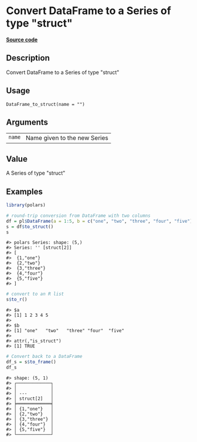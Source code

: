 

# Convert DataFrame to a Series of type "struct"

[**Source code**](https://github.com/pola-rs/r-polars/tree/main/R/dataframe__frame.R#L987)

## Description

Convert DataFrame to a Series of type "struct"

## Usage

<pre><code class='language-R'>DataFrame_to_struct(name = "")
</code></pre>

## Arguments

<table>
<tr>
<td style="white-space: nowrap; font-family: monospace; vertical-align: top">
<code id="DataFrame_to_struct_:_name">name</code>
</td>
<td>
Name given to the new Series
</td>
</tr>
</table>

## Value

A Series of type "struct"

## Examples

``` r
library(polars)

# round-trip conversion from DataFrame with two columns
df = pl$DataFrame(a = 1:5, b = c("one", "two", "three", "four", "five"))
s = df$to_struct()
s
```

    #> polars Series: shape: (5,)
    #> Series: '' [struct[2]]
    #> [
    #>  {1,"one"}
    #>  {2,"two"}
    #>  {3,"three"}
    #>  {4,"four"}
    #>  {5,"five"}
    #> ]

``` r
# convert to an R list
s$to_r()
```

    #> $a
    #> [1] 1 2 3 4 5
    #> 
    #> $b
    #> [1] "one"   "two"   "three" "four"  "five" 
    #> 
    #> attr(,"is_struct")
    #> [1] TRUE

``` r
# Convert back to a DataFrame
df_s = s$to_frame()
df_s
```

    #> shape: (5, 1)
    #> ┌─────────────┐
    #> │             │
    #> │ ---         │
    #> │ struct[2]   │
    #> ╞═════════════╡
    #> │ {1,"one"}   │
    #> │ {2,"two"}   │
    #> │ {3,"three"} │
    #> │ {4,"four"}  │
    #> │ {5,"five"}  │
    #> └─────────────┘
